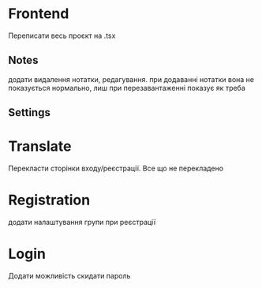 # Frontend

Переписати весь проєкт на .tsx

## Notes 

додати видалення нотатки, редагування. при додаванні нотатки вона не показується нормально, лиш при перезавантаженні показує як треба

## Settings


# Translate

Перекласти сторінки входу/реєстрації. Все що не перекладено 

# Registration

додати налаштування групи при реєстрації

# Login

Додати можливість скидати пароль
